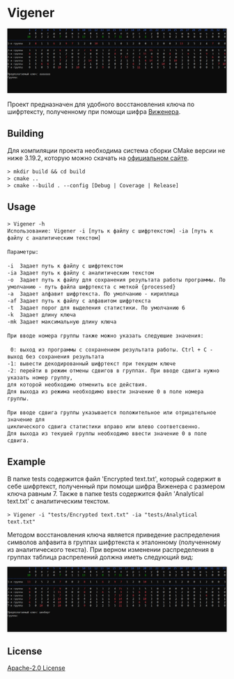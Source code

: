 # Vigener

<p align="center">
  <img src="images/init_demo.png" />
</p>

Проект предназначен для удобного восстановления ключа по шифртексту, полученному при помощи шифра [Виженера](https://en.wikipedia.org/wiki/Vigen%C3%A8re_cipher).

## Building

Для компиляции проекта необходима система сборки CMake версии не ниже 3.19.2, которую можно скачать на [официальном сайте](https://cmake.org/).
```shell
> mkdir build && cd build
> cmake ..
> cmake --build . --config [Debug | Coverage | Release]
```

## Usage

```shell
> Vigener -h
Использование: Vigener -i [путь к файлу с шифртекстом] -ia [путь к файлу с аналитическим текстом]

Параметры:

-i  Задает путь к файлу с шифртекстом
-ia Задает путь к файлу с аналитическим текстом
-o  Задает путь к файлу для сохранения результата работы программы. По умолчанию - путь файла шифртекста с меткой {processed}
-a  Задает алфавит шифртекста. По умолчанию - кириллица
-af Задает путь к файлу с алфавитом шифртекста
-t  Задает порог для выделения статистики. По умолчанию 6
-k  Задает длину ключа
-mk Задает максимальную длину ключа

При вводе номера группы также можно указать следуюшие значения:

 0: выход из программы с сохранением результата работы. Ctrl + C - выход без сохранения результата
-1: вывести декодированный шифртекст при текущем ключе
-2: перейти в режим отмены сдвигов в группах. При вводе сдвига нужно указать номер группу,
для которой необходимо отменить все действия.
Для выхода из режима необходимо ввести значение 0 в поле номера группы.

При вводе сдвига группы указывается положительное или отрицательное значение для
циклического сдвига статистики вправо или влево соответсвенно.
Для выхода из текушей группы необходимо ввести значение 0 в поле сдвига.
```


## Example

В папке tests содержится файл 'Encrypted text.txt', который содержит в себе шифртекст, полученный при помощи шифра Виженера с размером ключа равным 7. Также в папке tests содержится файл 'Analytical text.txt' с аналитическим текстом.

```shell
> Vigener -i "tests/Encrypted text.txt" -ia "tests/Analytical text.txt"
```

Методом восстановления ключа является приведение распределения символов алфавита в группах шифртекста к эталонному (полученному из аналитического текста). При верном изменении распределения в группах таблица распрелений должна иметь следующий вид:

<p align="center">
  <img src="images/solved_demo.png" />
</p>

## License

[Apache-2.0 License](LICENSE)